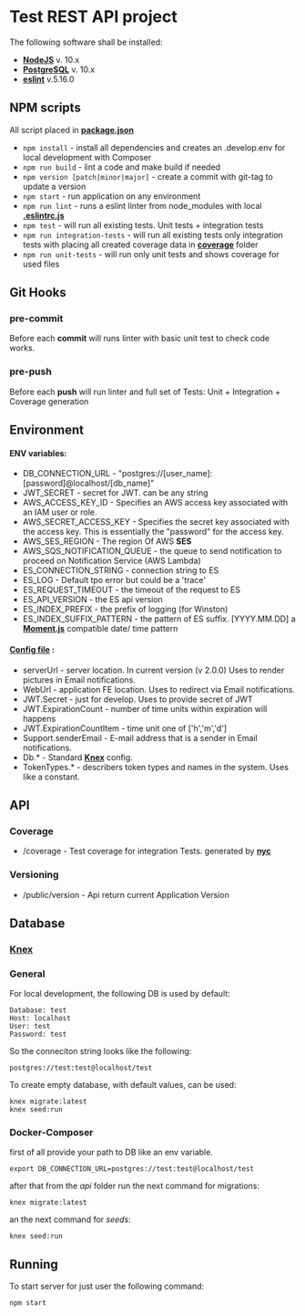 
# Test REST API project


The following software shall be installed:

* **[NodeJS](http://nodejs.org)** v. 10.x
* **[PostgreSQL](http://www.postgresql.org)** v. 10.x
* **[eslint](https://www.npmjs.com/package/eslint)** v.5.16.0 


## NPM scripts
All script placed in **[package.json](./package.json)**

* ```npm install``` - install all dependencies and creates an .develop.env for local development with Composer
* ```npm run build``` - lint a code and make build if needed
* ```npm version [patch|minor|major]``` - create a commit with git-tag to update a version 
* ```npm start``` - run application on any environment
* ```npm run lint``` - runs a eslint linter from node_modules with local **[.eslintrc.js](./.eslintrc.js)**
* ```npm test``` - will run all existing tests. Unit tests + integration tests
* ```npm run integration-tests``` - will run all existing tests only integration tests with placing all created coverage data in **[coverage](./coverage)** folder
* ```npm run unit-tests``` - will run only unit tests and shows coverage for used files



## Git Hooks

### pre-commit
Before each **commit** will runs linter with basic unit test to check code works.

### pre-push
Before each **push** will run linter and full set of Tests: Unit + Integration + Coverage generation



## Environment

#### ENV variables:
* DB_CONNECTION_URL - "postgres://[user_name]:[password]@localhost/[db_name]"
* JWT_SECRET - secret for JWT. can be any string
* AWS_ACCESS_KEY_ID - Specifies an AWS access key associated with an IAM user or role.
* AWS_SECRET_ACCESS_KEY - Specifies the secret key associated with the access key. This is essentially the "password" for the access key.
* AWS_SES_REGION - The region Of AWS **SES**
* AWS_SQS_NOTIFICATION_QUEUE - the queue to send notification to proceed on Notification Service (AWS Lambda)
* ES_CONNECTION_STRING - connection string to ES
* ES_LOG - Default tpo error but could be a 'trace'
* ES_REQUEST_TIMEOUT - the timeout of the request to ES 
* ES_API_VERSION - the ES api version  
* ES_INDEX_PREFIX - the prefix of logging (for Winston)
* ES_INDEX_SUFFIX_PATTERN - the pattern of ES suffix. [YYYY.MM.DD] a **[Moment.js](https://momentjs.com/)** compatible date/ time pattern


#### [Config file](./config/default.json) :
* serverUrl - server location. In current version (v 2.0.0) Uses to render pictures in Email notifications. 
* WebUrl - application FE location. Uses to redirect via Email notifications. 
* JWT.Secret - just for develop. Uses to provide secret of JWT
* JWT.ExpirationCount - number of time units within expiration will happens
* JWT.ExpirationCountItem - time unit one of \['h','m','d'\]
* Support.senderEmail - E-mail address that is a sender in Email notifications.
* Db.* - Standard **[Knex](http://knexjs.org)** config.
* TokenTypes.* - describers token types and names in the system. Uses like a constant.


## API

### Coverage
* /coverage - Test coverage for integration Tests. generated by **[nyc](https://www.npmjs.com/package/nyc)** 
### Versioning
* /public/version - Api return current Application Version


## Database

### **[Knex](./db/docs/testER.png)**

### General
For local development, the following DB is used by default:
```
Database: test
Host: localhost
User: test
Password: test
```

So the conneciton string looks like the following:
```
postgres://test:test@localhost/test
```

To create empty database, with default values,  can be used:
```
knex migrate:latest
knex seed:run
```

### Docker-Composer 

first of all provide your path to DB like an env variable.
```
export DB_CONNECTION_URL=postgres://test:test@localhost/test
```

after that from the *api* folder run the next command for migrations:
```
knex migrate:latest
``` 

an the next command for *seeds*:
```
knex seed:run

```


## Running

To start server for just user the following command: 
```
npm start
```